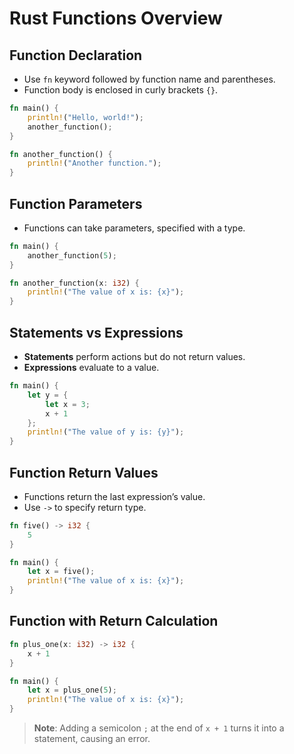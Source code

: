 # Rust Functions Overview

## Function Declaration
- Use `fn` keyword followed by function name and parentheses.
- Function body is enclosed in curly brackets `{}`.

```rust
fn main() {
    println!("Hello, world!");
    another_function();
}

fn another_function() {
    println!("Another function.");
}
```

## Function Parameters
- Functions can take parameters, specified with a type.

```rust
fn main() {
    another_function(5);
}

fn another_function(x: i32) {
    println!("The value of x is: {x}");
}
```

## Statements vs Expressions
- **Statements** perform actions but do not return values.
- **Expressions** evaluate to a value.

```rust
fn main() {
    let y = {
        let x = 3;
        x + 1
    };
    println!("The value of y is: {y}");
}
```

## Function Return Values
- Functions return the last expression’s value.
- Use `->` to specify return type.

```rust
fn five() -> i32 {
    5
}

fn main() {
    let x = five();
    println!("The value of x is: {x}");
}
```

## Function with Return Calculation

```rust
fn plus_one(x: i32) -> i32 {
    x + 1
}

fn main() {
    let x = plus_one(5);
    println!("The value of x is: {x}");
}
```

> **Note**: Adding a semicolon `;` at the end of `x + 1` turns it into a statement, causing an error.
